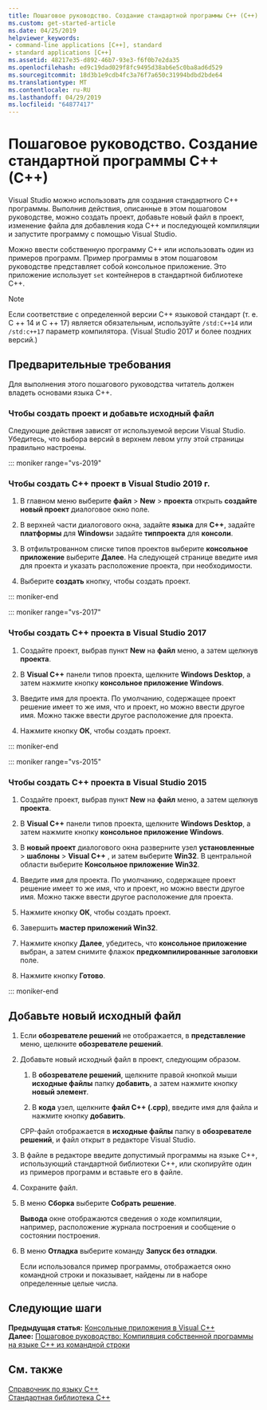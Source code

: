 ```yaml
---
title: Пошаговое руководство. Создание стандартной программы C++ (C++)
ms.custom: get-started-article
ms.date: 04/25/2019
helpviewer_keywords:
- command-line applications [C++], standard
- standard applications [C++]
ms.assetid: 48217e35-d892-46b7-93e3-f6f0b7e2da35
ms.openlocfilehash: ed9c19dad029f8fc9495d38ab6e5c0ba8ad6d529
ms.sourcegitcommit: 18d3b1e9cdb4fc3a76f7a650c31994bdbd2bde64
ms.translationtype: MT
ms.contentlocale: ru-RU
ms.lasthandoff: 04/29/2019
ms.locfileid: "64877417"
---
```

# <a name="walkthrough-creating-a-standard-c-program-c"></a>Пошаговое руководство. Создание стандартной программы C++ (C++)

Visual Studio можно использовать для создания стандартного C++ программы. Выполнив действия, описанные в этом пошаговом руководстве, можно создать проект, добавьте новый файл в проект, изменение файла для добавления кода C++ и последующей компиляции и запустите программу с помощью Visual Studio.

Можно ввести собственную программу C++ или использовать один из примеров программ. Пример программы в этом пошаговом руководстве представляет собой консольное приложение. Это приложение использует `set` контейнеров в стандартной библиотеке C++.

> [!NOTE]
> Если соответствие с определенной версии C++ языковой стандарт (т. е. C ++ 14 и C ++ 17) является обязательным, используйте `/std:C++14` или `/std:c++17` параметр компилятора. (Visual Studio 2017 и более поздних версий.)

## <a name="prerequisites"></a>Предварительные требования

Для выполнения этого пошагового руководства читатель должен владеть основами языка C++.

### <a name="to-create-a-project-and-add-a-source-file"></a>Чтобы создать проект и добавьте исходный файл

Следующие действия зависят от используемой версии Visual Studio. Убедитесь, что выбора версий в верхнем левом углу этой страницы правильно настроены.

::: moniker range="vs-2019"

### <a name="to-create-a-c-project-in-visual-studio-2019"></a>Чтобы создать C++ проект в Visual Studio 2019 г.

1. В главном меню выберите **файл** > **New** > **проекта** открыть **создайте новый проект** диалоговое окно поле.

1. В верхней части диалогового окна, задайте **языка** для **C++**, задайте **платформы** для **Windows**и задайте **типпроекта** для **консоли**. 

1. В отфильтрованном списке типов проектов выберите **консольное приложение** выберите **Далее**. На следующей странице введите имя для проекта и указать расположение проекта, при необходимости.

1. Выберите **создать** кнопку, чтобы создать проект.

::: moniker-end

::: moniker range="vs-2017"

### <a name="to-create-a-c-project-in-visual-studio-2017"></a>Чтобы создать C++ проекта в Visual Studio 2017

1. Создайте проект, выбрав пункт **New** на **файл** меню, а затем щелкнув **проекта**.

1. В **Visual C++** панели типов проекта, щелкните **Windows Desktop**, а затем нажмите кнопку **консольное приложение Windows**.

1. Введите имя для проекта. По умолчанию, содержащее проект решение имеет то же имя, что и проект, но можно ввести другое имя. Можно также ввести другое расположение для проекта.

1. Нажмите кнопку **ОК**, чтобы создать проект.

::: moniker-end

::: moniker range="vs-2015"

### <a name="to-create-a-c-project-in-visual-studio-2015"></a>Чтобы создать C++ проекта в Visual Studio 2015

1. Создайте проект, выбрав пункт **New** на **файл** меню, а затем щелкнув **проекта**.

1. В **Visual C++** панели типов проекта, щелкните **Windows Desktop**, а затем нажмите кнопку **консольное приложение Windows**.

1. В **новый проект** диалогового окна разверните узел **установленные** > **шаблоны** > **Visual C++** , и затем выберите **Win32**. В центральной области выберите **Консольное приложение Win32**.

1. Введите имя для проекта. По умолчанию, содержащее проект решение имеет то же имя, что и проект, но можно ввести другое имя. Можно также ввести другое расположение для проекта.

1. Нажмите кнопку **ОК**, чтобы создать проект.

1. Завершить **мастер приложений Win32**. 

1. Нажмите кнопку **Далее**, убедитесь, что **консольное приложение** выбран, а затем снимите флажок **предкомпилированные заголовки** поле. 

1. Нажмите кнопку **Готово**.

::: moniker-end

## <a name="add-a-new-source-file"></a>Добавьте новый исходный файл

1. Если **обозревателе решений** не отображается, в **представление** меню, щелкните **обозревателе решений**.

1. Добавьте новый исходный файл в проект, следующим образом.

   1. В **обозревателе решений**, щелкните правой кнопкой мыши **исходные файлы** папку **добавить**, а затем нажмите кнопку **новый элемент**.

   1. В **кода** узел, щелкните **файл C++ (.cpp)**, введите имя для файла и нажмите кнопку **добавить**.

   CPP-файл отображается в **исходные файлы** папку в **обозревателе решений**, и файл открыт в редакторе Visual Studio.

1. В файле в редакторе введите допустимый программы на языке C++, использующий стандартной библиотеки C++, или скопируйте один из примеров программ и вставьте его в файле.

1. Сохраните файл.

1. В меню **Сборка** выберите **Собрать решение**.

   **Вывода** окне отображаются сведения о ходе компиляции, например, расположение журнала построения и сообщение о состоянии построения.

1. В меню **Отладка** выберите команду **Запуск без отладки**.

   Если использовался пример программы, отображается окно командной строки и показывает, найдены ли в наборе определенные целые числа.

## <a name="next-steps"></a>Следующие шаги

**Предыдущая статья:** [Консольные приложения в Visual C++](../windows/console-applications-in-visual-cpp.md)<br/>
**Далее:** [Пошаговое руководство: Компиляция собственной программы на языке C++ из командной строки](../build/walkthrough-compiling-a-native-cpp-program-on-the-command-line.md)<br/>

## <a name="see-also"></a>См. также

[Справочник по языку C++](../cpp/cpp-language-reference.md)<br/>
[Стандартная библиотека C++](../standard-library/cpp-standard-library-reference.md)<br/>
